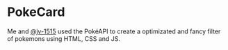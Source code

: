 # PokeCard
Me and [@jv-1515](https://github.com/jv-1515) used the PokéAPI to create a optimizated and fancy filter of pokemons using HTML, CSS and JS.

